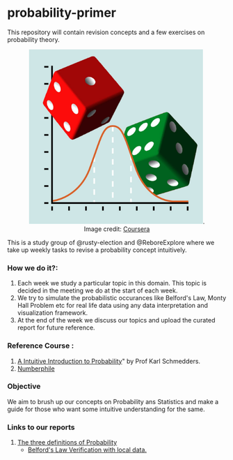 # probability-primer

This repository will contain revision concepts and a few exercises on probability theory.
<p align="center">
  <img src="/images/MOOC_Decision_making_World_Coursera_1200x1200.jpg" width="400px">. 
   <br>
  Image credit: <a href="https://www.coursera.org/learn/introductiontoprobability">Coursera</a>
</p>

This is a study group of @rusty-election and @ReboreExplore where we take up weekly tasks to revise a probability concept intuitively. 
### How we do it?:
1. Each week we study a particular topic in this domain. This topic is decided in the meeting we do at the start of each week.
2. We try to simulate the probabilistic occurances like Belford's Law, Monty Hall Problem etc for real life data using any data interpretation and visualization framework.
3. At the end of the week we discuss our topics and upload the curated report for future reference. 

### Reference Course : 
1. [A Intuitive Introduction to Probability](https://www.coursera.org/learn/introductiontoprobability/home/welcome)" by Prof Karl Schmedders.
2. [Numberphile](https://www.youtube.com/channel/UCoxcjq-8xIDTYp3uz647V5A)

### Objective
We aim to brush up our concepts on Probability ans Statistics and make a guide for those who want some intuitive understanding for the same.

### Links to our reports
1. [The three definitions of Probability](https://github.com/ReboreExplore/probability-primer/blob/main/week-1/Definitions%20of%20Probability.pdf)
     * [Belford's Law Verification with local data.](https://github.com/ReboreExplore/probability-primer/blob/main/Benford_Law_visualize.ipynb)

